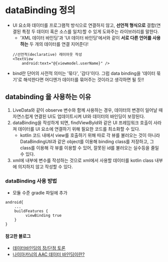 # dataBinding 정의
- UI 요소와 데이터를 프로그램적 방식으로 연결하지 않고, **선언적 형식으로** 결합(연결된 특정 두 데이터 혹은 소스를 일치)할 수 있게 도와주는 라이브러리를 말한다.
    - 'XML 데이터 바인딩'과 'UI 데이터 바인딩'에서와 같이 **서로 다른 언어를 사용하는** 두 개의 데이터를 연결 지어준다!
    ~~~
    //선언적(declarative) 레이아웃 작성
    <TextView
        android:text="@{viewmodel.userName}" />
    ~~~
- bind란 단어의 사전적 의미는 '묶다', '감다'이다. 그럼 data binding을 '데이터 묶기'로 해석한다면 어디엔가 데이터를 묶어주는 것이라고 생각하면 될 듯!!



## databinding 을 사용하는 이유
1. LiveData와 같이 observe 변수와 함께 사용하는 경우, 데이터의 변경이 일어날 때 자연스럽게 연결된 UI도 업데이트시켜 UI와 데이터의 바인딩이 보장된다.
2. dataBinding을 작성하게 되면, findViewById와 같은 UI 프레임워크 호출이 사라져 데이터를 UI 요소에 연결하기 위해 필요한 코드를 최소화할 수 있다.
   - kotlin 코드 내에서 view를 호출하기 위해 따로 각 뷰를 불러오는 것이 아니라 DataBindingUtil과 같은 object를 이용해 binding class를 저장하고, 그 class를 이용해 각 뷰를 이용할 수 있어, 잘못된 id를 불러오는 실수등을 줄일 수 있다.
3. xml에 <data></data> 내부에 변수를 작성하는 것으로 xml에서 사용할 데이터를 kotlin class 내부에 의지하지 않고 작성할 수 있다.



### dataBinding 사용 방법
- 모듈 수준 gradle 파일에 추가
~~~
android{
	...
    buildFeatures {
         viewBinding true
    }
}
~~~

#### 참고한 블로그
- [데이터바인딩의 장/단점 토론](https://stackoverflow.com/questions/41462365/what-are-the-pros-and-cons-of-android-data-binding)
- [나이아카님의 AAC 데이터 바인딩이란?](https://no-dev-nk.tistory.com/82)
